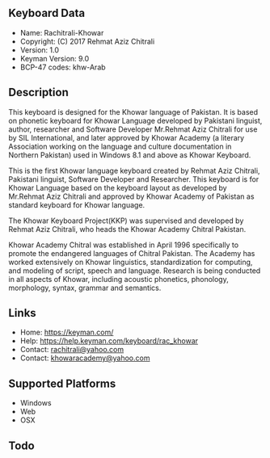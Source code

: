 Keyboard Data
-------------

* Name:           Rachitrali-Khowar
* Copyright:      (C) 2017 Rehmat Aziz Chitrali
* Version:        1.0
* Keyman Version: 9.0
* BCP-47 codes:   khw-Arab

Description
-----------

This keyboard is designed for the Khowar language of Pakistan. It is based on phonetic keyboard for Khowar Language 
developed by Pakistani linguist, author, researcher and Software Developer Mr.Rehmat Aziz Chitrali for 
use by SIL International, and later approved by Khowar Academy (a literary Association working on the 
language and culture documentation in Northern Pakistan) used in Windows 8.1 and above as Khowar Keyboard.

This is the first Khowar language keyboard created by Rehmat Aziz Chitrali, Pakistani linguist, 
Software Developer and Researcher. This keyboard is for Khowar Language based on the keyboard layout 
as developed by Mr.Rehmat Aziz Chitrali and approved by Khowar Academy of Pakistan as standard keyboard 
for Khowar language.

The Khowar Keyboard Project(KKP) was supervised and developed by Rehmat Aziz Chitrali, who heads the 
Khowar Academy Chitral Pakistan. 

Khowar Academy Chitral was established in April 1996 specifically to promote the endangered languages 
of Chitral Pakistan. The Academy has worked extensively on Khowar linguistics, standardization for 
computing, and modeling of script, speech and language. Research is being conducted in all aspects of 
Khowar, including acoustic phonetics, phonology, morphology, syntax, grammar and semantics.

Links
-----

 * Home:    https://keyman.com/
 * Help:    https://help.keyman.com/keyboard/rac_khowar
 * Contact: <rachitrali@yahoo.com>
 * Contact: <khowaracademy@yahoo.com>

Supported Platforms
-------------------
 * Windows
 * Web
 * OSX
 
Todo
----
